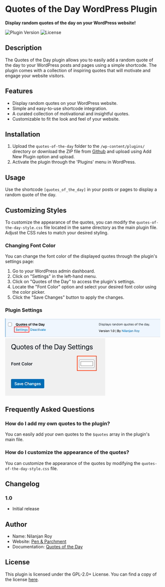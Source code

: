 # Quotes of the Day WordPress Plugin

**Display random quotes of the day on your WordPress website!**

![Plugin Version](https://img.shields.io/badge/version-1.0-brightgreen.svg)
![License](https://img.shields.io/badge/license-GPL--2.0%2B-blue.svg)

## Description

The Quotes of the Day plugin allows you to easily add a random quote of the day to your WordPress posts and pages using a simple shortcode. The plugin comes with a collection of inspiring quotes that will motivate and engage your website visitors.

## Features

- Display random quotes on your WordPress website.
- Simple and easy-to-use shortcode integration.
- A curated collection of motivational and insightful quotes.
- Customizable to fit the look and feel of your website.

## Installation

1. Upload the `quotes-of-the-day` folder to the `/wp-content/plugins/` directory or download the ZIP file from [Github](https://github.com/realnilanjan/quotes-of-the-day) and upload using Add New Plugin option and upload.
2. Activate the plugin through the 'Plugins' menu in WordPress.

## Usage

Use the shortcode `[quotes_of_the_day]` in your posts or pages to display a random quote of the day.

## Customizing Styles

To customize the appearance of the quotes, you can modify the `quotes-of-the-day-style.css` file located in the same directory as the main plugin file. Adjust the CSS rules to match your desired styling.

### Changing Font Color

You can change the font color of the displayed quotes through the plugin's settings page:

1. Go to your WordPress admin dashboard.
2. Click on "Settings" in the left-hand menu.
3. Click on "Quotes of the Day" to access the plugin's settings.
4. Locate the "Font Color" option and select your desired font color using the color picker.
5. Click the "Save Changes" button to apply the changes.

### Plugin Settings

![Settings](screenshots/Screenshot1.png)
![Settings](screenshots/Screenshot2.png)

## Frequently Asked Questions

### How do I add my own quotes to the plugin?

You can easily add your own quotes to the `$quotes` array in the plugin's main file.

### How do I customize the appearance of the quotes?

You can customize the appearance of the quotes by modifying the `quotes-of-the-day-style.css` file.

## Changelog

### 1.0

- Initial release

## Author

- Name: Nilanjan Roy
- Website: [Pen & Parchment](https://penandparchment.space/author/nilanjan/)
- Documentation: [Quotes of the Day](https://penandparchment.space/quotes-of-the-day/)

## License

This plugin is licensed under the GPL-2.0+ License. You can find a copy of the license [here](https://www.gnu.org/licenses/gpl-2.0.html).
